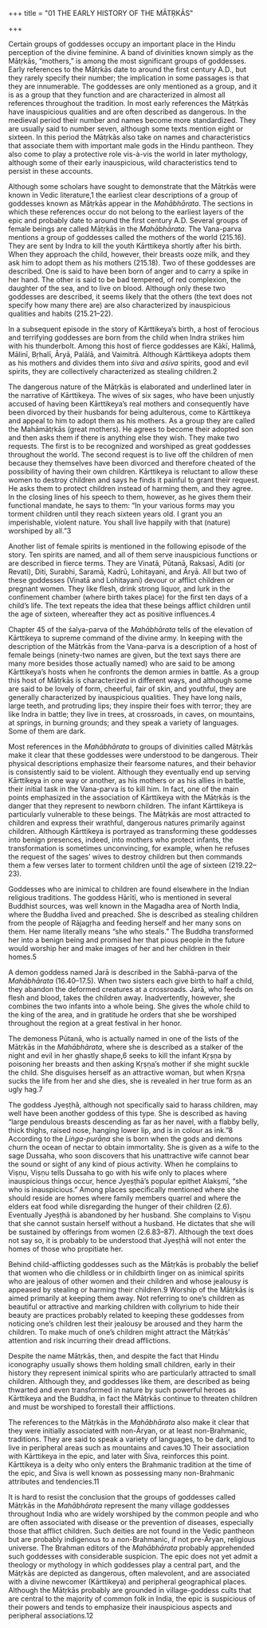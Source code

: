 +++
title = "01 THE EARLY HISTORY OF THE MĀTṚKĀS"

+++

Certain groups of goddesses occupy an important place in the Hindu perception of the divine feminine. A band of divinities known simply as the Mātṛkās, “mothers,” is among the most significant groups of goddesses. Early references to the Mātṛkās date to around the first century A.D., but they rarely specify their number; the implication in some passages is that they are innumerable. The goddesses are only mentioned as a group, and it is as a group that they function and are characterized in almost all references throughout the tradition. In most early references the Mātṛkās have inauspicious qualities and are often described as dangerous. In the medieval period their number and names become more standardized. They are usually said to number seven, although some texts mention eight or sixteen. In this period the Mātṛkās also take on names and characteristics that associate them with important male gods in the Hindu pantheon. They also come to play a protective role vis-à-vis the world in later mythology, although some of their early inauspicious, wild characteristics tend to persist in these accounts.

Although some scholars have sought to demonstrate that the Mātṛkās were known in Vedic literature,1 the earliest clear descriptions of a group of goddesses known as Mātṛkās appear in the *Mahābhārata*. The sections in which these references occur do not belong to the earliest layers of the epic and probably date to around the first century A.D. Several groups of female beings are called Mātṛkās in the *Mahābhārata*. The Vana-parva mentions a group of goddesses called the mothers of the world \(215.16\). They are sent by Indra to kill the youth Kārttikeya shortly after his birth. When they approach the child, however, their breasts ooze milk, and they ask him to adopt them as his mothers \(215.18\). Two of these goddesses are described. One is said to have been born of anger and to carry a spike in her hand. The other is said to be bad tempered, of red complexion, the daughter of the sea, and to live on blood. Although only these two goddesses are described, it seems likely that the others \(the text does not specify how many there are\) are also characterized by inauspicious qualities and habits \(215.21–22\).

In a subsequent episode in the story of Kārttikeya’s birth, a host of ferocious and terrifying goddesses are born from the child when Indra strikes him with his thunderbolt. Among this host of fierce goddesses are Kākī, Halimā, Mālinī, Bṛhalī, Āryā, Palālā, and Vaimitrā. Although Kārttikeya adopts them as his mothers and divides them into *śiva* and *aśiva* spirits, good and evil spirits, they are collectively characterized as stealing children.2

The dangerous nature of the Mātṛkās is elaborated and underlined later in the narrative of Kārttikeya. The wives of six sages, who have been unjustly accused of having been Kārttikeya’s real mothers and consequently have been divorced by their husbands for being adulterous, come to Kārttikeya and appeal to him to adopt them as his mothers. As a group they are called the Mahāmātṛkās \(great mothers\). He agrees to become their adopted son and then asks them if there is anything else they wish. They make two requests. The first is to be recognized and worshiped as great goddesses throughout the world. The second request is to live off the children of men because they themselves have been divorced and therefore cheated of the possibility of having their own children. Kārttikeya is reluctant to allow these women to destroy children and says he finds it painful to grant their request. He asks them to protect children instead of harming them, and they agree. In the closing lines of his speech to them, however, as he gives them their functional mandate, he says to them: “In your various forms may you torment children until they reach sixteen years old. I grant you an imperishable, violent nature. You shall live happily with that \(nature\) worshiped by all.”3

Another list of female spirits is mentioned in the following episode of the story. Ten spirits are named, and all of them serve inauspicious functions or are described in fierce terms. They are Vinatā, Pūtanā, Raksasī, Aditi \(or Revati\), Diti, Surabhi, Saramā, Kadrū, Lohitayani, and Āryā. All but two of these goddesses \(Vinatā and Lohitayani\) devour or afflict children or pregnant women. They like flesh, drink strong liquor, and lurk in the confinement chamber \(where birth takes place\) for the first ten days of a child’s life. The text repeats the idea that these beings afflict children until the age of sixteen, whereafter they act as positive influences.4

Chapter 45 of the śalya-parva of the *Mahābhārata* tells of the elevation of Kārttikeya to supreme command of the divine army. In keeping with the description of the Mātṛkās from the Vana-parva is a description of a host of female beings \(ninety-two names are given, but the text says there are many more besides those actually named\) who are said to be among Kārttikeya’s hosts when he confronts the demon armies in battle. As a group this host of Mātṛkās is characterized in different ways, and although some are said to be lovely of form, cheerful, fair of skin, and youthful, they are generally characterized by inauspicious qualities. They have long nails, large teeth, and protruding lips; they inspire their foes with terror; they are like Indra in battle; they live in trees, at crossroads, in caves, on mountains, at springs, in burning grounds; and they speak a variety of languages. Some of them are dark.

Most references in the *Mahābhārata* to groups of divinities called Mātṛkās make it clear that these goddesses were understood to be dangerous. Their physical descriptions emphasize their fearsome natures, and their behavior is consistently said to be violent. Although they eventually end up serving Kārttikeya in one way or another, as his mothers or as his allies in battle, their initial task in the Vana-parva is to kill him. In fact, one of the main points emphasized in the association of Kārttikeya with the Mātṛkās is the danger that they represent to newborn children. The infant Kārttikeya is particularly vulnerable to these beings. The Mātṛkās are most attracted to children and express their wrathful, dangerous natures primarily against children. Although Kārttikeya is portrayed as transforming these goddesses into benign presences, indeed, into mothers who protect infants, the transformation is sometimes unconvincing, for example, when he refuses the request of the sages’ wives to destroy children but then commands them a few verses later to torment children until the age of sixteen \(219.22–23\).

Goddesses who are inimical to children are found elsewhere in the Indian religious traditions. The goddess Hārītī, who is mentioned in several Buddhist sources, was well known in the Magadha area of North India, where the Buddha lived and preached. She is described as stealing children from the people of Rājagṛha and feeding herself and her many sons on them. Her name literally means “she who steals.” The Buddha transformed her into a benign being and promised her that pious people in the future would worship her and make images of her and her children in their homes.5

A demon goddess named Jarā is described in the Sabhā-parva of the *Mahābhārata* \(16.40–17.5\). When two sisters each give birth to half a child, they abandon the deformed creatures at a crossroads. Jarā, who feeds on flesh and blood, takes the children away. Inadvertently, however, she combines the two infants into a whole being. She gives the whole child to the king of the area, and in gratitude he orders that she be worshiped throughout the region at a great festival in her honor.

The demoness Pūtanā, who is actually named in one of the lists of the Mātṛkās in the *Mahābhārata*, where she is described as a stalker of the night and evil in her ghastly shape,6 seeks to kill the infant Kṛṣṇa by poisoning her breasts and then asking Kṛṣṇa’s mother if she might suckle the child. She disguises herself as an attractive woman, but when Kṛṣṇa sucks the life from her and she dies, she is revealed in her true form as an ugly hag.7

The goddess Jyeṣṭhā, although not specifically said to harass children, may well have been another goddess of this type. She is described as having “large pendulous breasts descending as far as her navel, with a flabby belly, thick thighs, raised nose, hanging lower lip, and is in colour as ink.”8 According to the *Liṅga-purāṇa* she is born when the gods and demons churn the ocean of nectar to obtain immortality. She is given as a wife to the sage Dussaha, who soon discovers that his unattractive wife cannot bear the sound or sight of any kind of pious activity. When he complains to Viṣṇu, Viṣṇu tells Dussaha to go with his wife only to places where inauspicious things occur, hence Jyeṣṭhā’s popular epithet Alakṣmī, “she who is inauspicious.” Among places specifically mentioned where she should reside are homes where family members quarrel and where the elders eat food while disregarding the hunger of their children \(2.6\). Eventually Jyeṣṭhā is abandoned by her husband. She complains to Viṣṇu that she cannot sustain herself without a husband. He dictates that she will be sustained by offerings from women \(2.6.83–87\). Although the text does not say so, it is probably to be understood that Jyeṣṭhā will not enter the homes of those who propitiate her.

Behind child-afflicting goddesses such as the Mātṛkās is probably the belief that women who die childless or in childbirth linger on as inimical spirits who are jealous of other women and their children and whose jealousy is appeased by stealing or harming their children.9 Worship of the Mātṛkās is aimed primarily at keeping them away. Not referring to one’s children as beautiful or attractive and marking children with collyrium to hide their beauty are practices probably related to keeping these goddesses from noticing one’s children lest their jealousy be aroused and they harm the children. To make much of one’s children might attract the Mātṛkās’ attention and risk incurring their dread afflictions.

Despite the name Mātṛkās, then, and despite the fact that Hindu iconography usually shows them holding small children, early in their history they represent inimical spirits who are particularly attracted to small children. Although they, and goddesses like them, are described as being thwarted and even transformed in nature by such powerful heroes as Kārttikeya and the Buddha, in fact the Mātṛkās continue to threaten children and must be worshiped to forestall their afflictions.

The references to the Mātṛkās in the *Mahābhārata* also make it clear that they were initially associated with non-Āryan, or at least non-Brahmanic, traditions. They are said to speak a variety of languages, to be dark, and to live in peripheral areas such as mountains and caves.10 Their association with Kārttikeya in the epic, and later with Śiva, reinforces this point. Kārttikeya is a deity who only enters the Brahmanic tradition at the time of the epic, and Śiva is well known as possessing many non-Brahmanic attributes and tendencies.11

It is hard to resist the conclusion that the groups of goddesses called Mātṛkās in the *Mahābhārata* represent the many village goddesses throughout India who are widely worshiped by the common people and who are often associated with disease or the prevention of diseases, especially those that afflict children. Such deities are not found in the Vedic pantheon but are probably indigenous to a non-Brahmanic, if not pre-Āryan, religious universe. The Brahman editors of the *Mahābhārata* probably apprehended such goddesses with considerable suspicion. The epic does not yet admit a theology or mythology in which goddesses play a central part, and the Mātṛkās are depicted as dangerous, often malevolent, and are associated with a divine newcomer \(Kārttikeya\) and peripheral geographical places. Although the Mātṛkās probably are grounded in village-goddess cults that are central to the majority of common folk in India, the epic is suspicious of their powers and tends to emphasize their inauspicious aspects and peripheral associations.12
